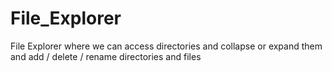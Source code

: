 # File_Explorer
File Explorer where we can access directories and collapse or expand them and add / delete / rename directories and files
